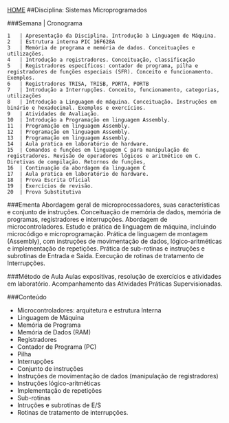 [HOME](https://github.COM/Webschool-io/Ensino-Superior-de-Informatica-GRATUITO) 
##Disciplina: Sistemas Microprogramados

###Semana | Cronograma
```
1	| Apresentação da Disciplina. Introdução à Linguagem de Máquina.
2	| Estrutura interna PIC 16F628A
3	| Memória de programa e memória de dados. Conceituações e utilizações.
4	| Introdução a registradores. Conceituação, classificação
5	| Registradores específicos: contador de programa, pilha e registradores de funções especiais (SFR). Conceito e funcionamento. Exemplos.
6	| Registradores TRISA, TRISB, PORTA, PORTB
7	| Introdução a Interrupções. Conceito, funcionamento, categorias, utilizações
8	| Introdução a Linguagem de máquina. Conceituação. Instruções em binário e hexadecimal. Exemplos e exercícios.
9	| Atividades de Avaliação.
10	| Introdução a Programação em linguagem Assembly.
11	| Programação em linguagem Assembly.
12	| Programação em linguagem Assembly.
13	| Programação em linguagem Assembly.
14	| Aula pratica em laboratório de hardware.
15	| Comandos e funções em linguagem C para manipulação de registradores. Revisão de operadores lógicos e aritmético em C. Diretivas de compilação. Retornos de funções,
16	| Continuação da abordagem da linguagem C
17	| Aula pratica em laboratório de hardware.
18	| Prova Escrita Oficial
19	| Exercícios de revisão.
20	| Prova Substitutiva

```
###Ementa
Abordagem geral de microprocessadores, suas características e conjunto de instruções. Conceituação de memória de dados, memória de programas, registradores e interrupções. Abordagem de microcontroladores. Estudo e prática de linguagem de máquina, incluindo microcódigo e microprogramação. Prática de linguagem de montagem (Assembly), com instruções de movimentação de dados, lógico-aritméticas e implementação de repetições. Prática de sub-rotinas e instruções e subrotinas de Entrada e Saída. Execução de rotinas de tratamento de Interrupções.

###Método de Aula
Aulas expositivas, resolução de exercícios e atividades em laboratório. Acompanhamento das Atividades Práticas Supervisionadas.

###Conteúdo
- Microcontroladores: arquitetura e estrutura Interna
- Linguagem de Máquina
- Memória de Programa
- Memória de Dados (RAM)
- Registradores
- Contador de Programa (PC)
- Pilha
- Interrupções
- Conjunto de instruções
- Instruções de movimentação de dados (manipulação de registradores)
- Instruções lógico-aritméticas
- Implementação de repetições
- Sub-rotinas
- Intruções e subrotinas de E/S
- Rotinas de tratamento de interrupções.